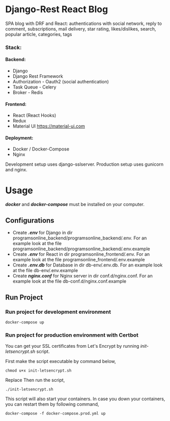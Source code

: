# Django-Rest React Blog
SPA blog with DRF and React:
authentications with social network,
reply to comment, 
subscriptions, 
mail delivery,
star rating,
likes/dislikes,
search,
popular article, 
categories, 
tags

### Stack:
#### Backend: 
- Django 
- Django Rest Framework
- Authorization - Oauth2 (social authentication)
- Task Queue - Celery
- Broker - Redis
#### Frontend: 
- React (React Hooks)
- Redux
- Material UI https://material-ui.com
#### Deployment:
- Docker / Docker-Compose 
- Nginx

Development setup uses django-sslserver. Production setup uses gunicorn and nginx.

# Usage

***docker*** and ***docker-compose*** must be installed on your computer.

## Configurations
- Create ***.env*** for Django in dir programsonline_backend/programsonline_backend/.env. For an example look at the file programsonline_backend/programsonline_backend/.env.example
- Create ***.env*** for React in dir programsonline_frontend/.env. For an example look at the file programsonline_frontend/.env.example
- Create ***.env.db*** for Database in dir db-env/.env.db. For an example look at the file db-env/.env.example
- Create ***nginx.conf*** for Nginx server in dir conf.d/nginx.conf. For an example look at the file db-conf.d/nginx.conf.example

## Run Project

### Run project for development environment 

```
docker-compose up
```

### Run project for production environment with Certbot

You can get your SSL certificates from Let's Encrypt by running *init-letsencrypt.sh* script. 

First make the script executable by command below,

```
chmod u+x init-letsencrypt.sh 
```

Replace Then run the script,

```
./init-letsencrypt.sh
```

This script will also start your containers. In case you down your containers, you can restart them by following command,

```
docker-compose -f docker-compose.prod.yml up
```